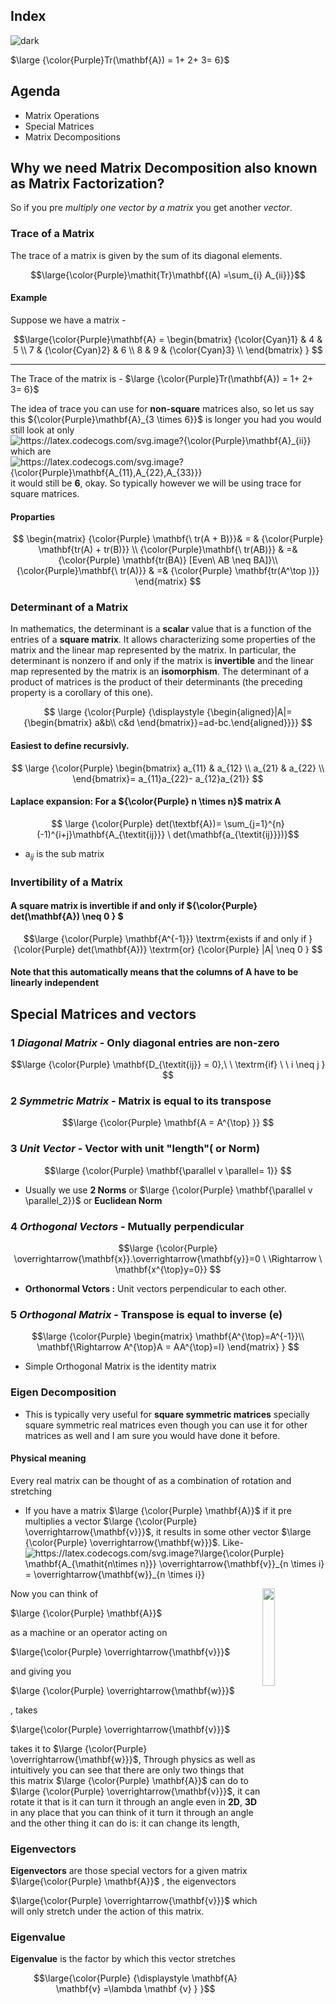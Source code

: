 ## Index
![dark](https://user-images.githubusercontent.com/12748752/132402918-976c6cc7-cc94-4267-9513-b3937504eb63.png)

$\large {\color{Purple}Tr(\mathbf{A}) = 1+ 2+ 3= 6}$

## Agenda
* Matrix Operations
* Special Matrices
* Matrix Decompositions

## Why we need Matrix Decomposition also known as Matrix Factorization?
So if you pre _multiply one vector by a matrix_ you get another _vector_.


### Trace of a Matrix
The trace of a matrix is given by the sum of its diagonal elements.

$$\large{\color{Purple}\mathit{Tr}\mathbf{(A) =\sum_{i} A_{ii}}}$$

#### Example
Suppose we have a matrix -

$$\large{\color{Purple}\mathbf{A} = \begin{bmatrix}
{\color{Cyan}1} & 4 & 5 \\
7 & {\color{Cyan}2} & 6 \\ 
8 & 9 & {\color{Cyan}3} \\
\end{bmatrix} 
} 
$$




--- 


The Trace of the matrix is - $\large {\color{Purple}Tr(\mathbf{A}) = 1+ 2+ 3= 6}$

























The idea of trace you can use for **non-square** matrices also, so let us say this ${\color{Purple}\mathbf{A}_{3 \times 6}}$ is longer you had  you would still look at only <img src="https://latex.codecogs.com/svg.image?{\color{Purple}\mathbf{A}_{ii}}" title="https://latex.codecogs.com/svg.image?{\color{Purple}\mathbf{A}_{ii}}" align="center"/> which are <img src="https://latex.codecogs.com/svg.image?{\color{Purple}\mathbf{A_{11},A_{22},A_{33}}}" title="https://latex.codecogs.com/svg.image?{\color{Purple}\mathbf{A_{11},A_{22},A_{33}}}" align="center"/> it would still be **6**, okay. So typically however we will be using trace for square matrices.

#### Proparties
$$
\begin{matrix}
 {\color{Purple} \mathbf{\ tr(A + B)}}& = & {\color{Purple} \mathbf{tr(A) + tr(B)}} \\
 {\color{Purple}\mathbf{\ tr(AB)}} & =& {\color{Purple} \mathbf{tr(BA)} [Even\ AB \neq BA]}\\ 
 {\color{Purple}\mathbf{\ tr(A)}} & =& {\color{Purple} \mathbf{tr(A^\top )}}
\end{matrix}
$$


### Determinant of a Matrix
In mathematics, the determinant is a **scalar** value that is a function of the entries of a **square matrix**. It allows characterizing some properties of the matrix and the linear map represented by the matrix. In particular, the determinant is nonzero if and only if the matrix is **invertible** and the linear map represented by the matrix is an **isomorphism**. The determinant of a product of matrices is the product of their determinants (the preceding property is a corollary of this one).

$$ \large
{\color{Purple}
{\displaystyle 
{\begin{aligned}|A|=
{\begin{bmatrix}
a&b\\
c&d
\end{bmatrix}}=ad-bc.\end{aligned}}}}
$$

#### Easiest to define recursivly.

$$
\large {\color{Purple} \begin{bmatrix}
a_{11} & a_{12} \\
a_{21} & a_{22} \\
\end{bmatrix}= a_{11}a_{22}- a_{12}a_{21}}
$$

#### Laplace expansion: For a ${\color{Purple} n \times n}$ matrix **A**

$$ \large {\color{Purple} det(\textbf{A})= \sum_{j=1}^{n} (-1)^{i+j}\mathbf{A_{\textit{ij}}} \ det(\mathbf{a_{\textit{ij}}})}$$

* a<sub><i>ij</i></sub> is the sub matrix 

### Invertibility of a Matrix
#### A square matrix is invertible if and only if  ${\color{Purple} det(\mathbf{A}) \neq 0 } $


$$\large {\color{Purple} \mathbf{A^{-1}}} \textrm{exists if and only if } {\color{Purple} det(\mathbf{A})} \textrm{or} {\color{Purple} |A| \neq 0 } $$

#### Note that this automatically means that the columns of A have to be linearly independent


## Special Matrices and vectors

### 1 _Diagonal Matrix_ - Only diagonal entries are non-zero

$$\large {\color{Purple} \mathbf{D_{\textit{ij}} = 0},\ \ \textrm{if} \ \ i \neq j }  $$

### 2 _Symmetric Matrix_ - Matrix is equal to its transpose

$$\large {\color{Purple} \mathbf{A = A^{\top} }} $$

### 3 _Unit Vector_ - Vector with unit "length"( or Norm)

$$\large {\color{Purple} \mathbf{\parallel v \parallel= 1}} $$

* Usually we use **2 Norms** or $\large {\color{Purple} \mathbf{\parallel v \parallel_2}}$ or **Euclidean Norm**

### 4 _Orthogonal Vectors_ - Mutually perpendicular
$$\large {\color{Purple} \overrightarrow{\mathbf{x}}.\overrightarrow{\mathbf{y}}=0 \ \Rightarrow \ \mathbf{x^{\top}y=0}}  $$

* **Orthonormal Vctors :** Unit vectors perpendicular to each other.

### 5 _Orthogonal Matrix_ - Transpose is equal to inverse (e)
$$\large
{\color{Purple} 
\begin{matrix}
\mathbf{A^{\top}=A^{-1}}\\
\mathbf{\Rightarrow A^{\top}A = AA^{\top}=I}
\end{matrix}
} 
$$
* Simple Orthogonal Matrix is the identity matrix


### Eigen Decomposition
* This is typically very useful for **square symmetric matrices** specially square symmetric real matrices even though you can use it for other matrices as well and I am sure you would have done it before.

#### Physical meaning
Every real matrix can be thought of as a combination of rotation and stretching

* If you have a matrix  $\large {\color{Purple} \mathbf{A}}$ if it pre multiplies a vector $\large {\color{Purple} \overrightarrow{\mathbf{v}}}$, it results in some other vector $\large {\color{Purple} \overrightarrow{\mathbf{w}}}$. Like-   <img src="https://latex.codecogs.com/svg.image?\large{\color{Purple}&space;\mathbf{A_{\mathit{n\times&space;n}}}&space;&space;\overrightarrow{\mathbf{v}}_{n&space;\times&space;i}&space;=&space;\overrightarrow{\mathbf{w}}_{n&space;\times&space;i}}" title="https://latex.codecogs.com/svg.image?\large{\color{Purple} \mathbf{A_{\mathit{n\times n}}} \overrightarrow{\mathbf{v}}_{n \times i} = \overrightarrow{\mathbf{w}}_{n \times i}}" />

<img src="https://user-images.githubusercontent.com/12748752/185712350-97fccc35-515d-44cc-9640-f7e914991b55.png" width=20% align="right"/>


















Now you can think of 









$\large {\color{Purple} \mathbf{A}}$ 






as a machine or an operator acting on 





$\large{\color{Purple} \overrightarrow{\mathbf{v}}}$ 








and giving you 




$\large {\color{Purple} \overrightarrow{\mathbf{w}}}$
















, takes 






$\large{\color{Purple} \overrightarrow{\mathbf{v}}}$ 










takes it to $\large {\color{Purple} \overrightarrow{\mathbf{w}}}$,
Through physics as well as intuitively you can see that there are only two things that this matrix $\large {\color{Purple} \mathbf{A}}$ can do to $\large {\color{Purple} \overrightarrow{\mathbf{v}}}$, it can rotate it that is it can turn it through an angle even in **2D**, **3D** in any place that you can think of it turn it through an angle and the other thing it can do is: it can change its length,

### Eigenvectors

**Eigenvectors** are those special vectors for a given matrix 
$\large{\color{Purple} \mathbf{A}}$ , the eigenvectors 



$\large{\color{Purple} \overrightarrow{\mathbf{v}}}$  which  will only stretch under the action of this matrix.

### Eigenvalue
**Eigenvalue** is the factor by which this vector stretches

$$\large{\color{Purple} {\displaystyle \mathbf{A} \mathbf{v} =\lambda \mathbf {v} } }$$



